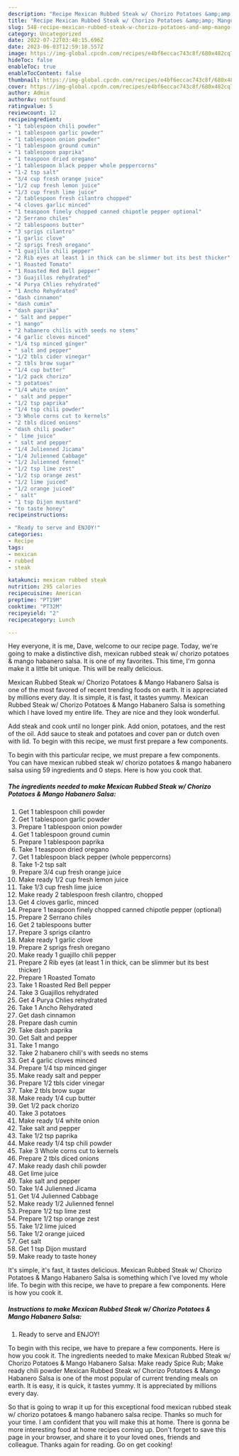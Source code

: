```yaml
---
description: "Recipe Mexican Rubbed Steak w/ Chorizo Potatoes &amp;amp; Mango Habanero Salsa yang Delicious}"
title: "Recipe Mexican Rubbed Steak w/ Chorizo Potatoes &amp;amp; Mango Habanero Salsa yang Delicious}"
slug: 548-recipe-mexican-rubbed-steak-w-chorizo-potatoes-and-amp-mango-habanero-salsa-yang-delicious
category: Uncategorized
date: 2022-07-22T03:48:15.696Z
date: 2023-06-03T12:59:18.557Z
image: https://img-global.cpcdn.com/recipes/e4bf6eccac743c8f/680x482cq70/mexican-rubbed-steak-w-chorizo-potatoes-mango-habanero-salsa-recipe-main-photo.jpg
hideToc: false
enableToc: true
enableTocContent: false
thumbnail: https://img-global.cpcdn.com/recipes/e4bf6eccac743c8f/680x482cq70/mexican-rubbed-steak-w-chorizo-potatoes-mango-habanero-salsa-recipe-main-photo.jpg
cover: https://img-global.cpcdn.com/recipes/e4bf6eccac743c8f/680x482cq70/mexican-rubbed-steak-w-chorizo-potatoes-mango-habanero-salsa-recipe-main-photo.jpg
author: Admin
authorAv: notfound
ratingvalue: 5
reviewcount: 12
recipeingredient:
- "1 tablespoon chili powder"
- "1 tablespoon garlic powder"
- "1 tablespoon onion powder"
- "1 tablespoon ground cumin"
- "1 tablespoon paprika"
- "1 teaspoon dried oregano"
- "1 tablespoon black pepper whole peppercorns"
- "1-2 tsp salt"
- "3/4 cup fresh orange juice"
- "1/2 cup fresh lemon juice"
- "1/3 cup fresh lime juice"
- "2 tablespoon fresh cilantro chopped"
- "4 cloves garlic minced"
- "1 teaspoon finely chopped canned chipotle pepper optional"
- "2 Serrano chiles"
- "2 tablespoons butter"
- "3 sprigs cilantro"
- "1 garlic clove"
- "2 sprigs fresh oregano"
- "1 guajillo chili pepper"
- "2 Rib eyes at least 1 in thick can be slimmer but its best thicker"
- "1 Roasted Tomato"
- "1 Roasted Red Bell pepper"
- "3 Guajillos rehydrated"
- "4 Purya Chlies rehydrated"
- "1 Ancho Rehydrated"
- "dash cinnamon"
- "dash cumin"
- "dash paprika"
- " Salt and pepper"
- "1 mango"
- "2 habanero chilis with seeds no stems"
- "4 garlic cloves minced"
- "1/4 tsp minced ginger"
- " salt and pepper"
- "1/2 tbls cider vinegar"
- "2 tbls brow sugar"
- "1/4 cup butter"
- "1/2 pack chorizo"
- "3 potatoes"
- "1/4 white onion"
- " salt and pepper"
- "1/2 tsp paprika"
- "1/4 tsp chili powder"
- "3 Whole corns cut to kernels"
- "2 tbls diced onions"
- "dash chili powder"
- " lime juice"
- " salt and pepper"
- "1/4 Julienned Jicama"
- "1/4 Julienned Cabbage"
- "1/2 Julienned fennel"
- "1/2 tsp lime zest"
- "1/2 tsp orange zest"
- "1/2 lime juiced"
- "1/2 orange juiced"
- " salt"
- "1 tsp Dijon mustard"
- "to taste honey"
recipeinstructions:

- "Ready to serve and ENJOY!"
categories:
- Recipe
tags:
- mexican
- rubbed
- steak

katakunci: mexican rubbed steak 
nutrition: 295 calories
recipecuisine: American
preptime: "PT19M"
cooktime: "PT32M"
recipeyield: "2"
recipecategory: Lunch

---
```



Hey everyone, it is me, Dave, welcome to our recipe page. Today, we're going to make a distinctive dish, mexican rubbed steak w/ chorizo potatoes &amp; mango habanero salsa. It is one of my favorites. This time, I'm gonna make it a little bit unique. This will be really delicious.

Mexican Rubbed Steak w/ Chorizo Potatoes &amp; Mango Habanero Salsa is one of the most favored of recent trending foods on earth. It is appreciated by millions every day. It is simple, it is fast, it tastes yummy. Mexican Rubbed Steak w/ Chorizo Potatoes &amp; Mango Habanero Salsa is something which I have loved my entire life. They are nice and they look wonderful.

Add steak and cook until no longer pink. Add onion, potatoes, and the rest of the oil. Add sauce to steak and potatoes and cover pan or dutch oven with lid. To begin with this recipe, we must first prepare a few components.


To begin with this particular recipe, we must prepare a few components. You can have mexican rubbed steak w/ chorizo potatoes &amp; mango habanero salsa using 59 ingredients and 0 steps. Here is how you cook that.

<!--inarticleads1-->

##### The ingredients needed to make Mexican Rubbed Steak w/ Chorizo Potatoes &amp; Mango Habanero Salsa:

1. Get 1 tablespoon chili powder
1. Get 1 tablespoon garlic powder
1. Prepare 1 tablespoon onion powder
1. Get 1 tablespoon ground cumin
1. Prepare 1 tablespoon paprika
1. Take 1 teaspoon dried oregano
1. Get 1 tablespoon black pepper (whole peppercorns)
1. Take 1-2 tsp salt
1. Prepare 3/4 cup fresh orange juice
1. Make ready 1/2 cup fresh lemon juice
1. Take 1/3 cup fresh lime juice
1. Make ready 2 tablespoon fresh cilantro, chopped
1. Get 4 cloves garlic, minced
1. Prepare 1 teaspoon finely chopped canned chipotle pepper (optional)
1. Prepare 2 Serrano chiles
1. Get 2 tablespoons butter
1. Prepare 3 sprigs cilantro
1. Make ready 1 garlic clove
1. Prepare 2 sprigs fresh oregano
1. Make ready 1 guajillo chili pepper
1. Prepare 2 Rib eyes (at least 1 in thick, can be slimmer but its best thicker)
1. Prepare 1 Roasted Tomato
1. Take 1 Roasted Red Bell pepper
1. Take 3 Guajillos rehydrated
1. Get 4 Purya Chlies rehydrated
1. Take 1 Ancho Rehydrated
1. Get dash cinnamon
1. Prepare dash cumin
1. Take dash paprika
1. Get  Salt and pepper
1. Take 1 mango
1. Take 2 habanero chili&#39;s with seeds no stems
1. Get 4 garlic cloves minced
1. Prepare 1/4 tsp minced ginger
1. Make ready  salt and pepper
1. Prepare 1/2 tbls cider vinegar
1. Take 2 tbls brow sugar
1. Make ready 1/4 cup butter
1. Get 1/2 pack chorizo
1. Take 3 potatoes
1. Make ready 1/4 white onion
1. Take  salt and pepper
1. Take 1/2 tsp paprika
1. Make ready 1/4 tsp chili powder
1. Take 3 Whole corns cut to kernels
1. Prepare 2 tbls diced onions
1. Make ready dash chili powder
1. Get  lime juice
1. Take  salt and pepper
1. Take 1/4 Julienned Jicama
1. Get 1/4 Julienned Cabbage
1. Make ready 1/2 Julienned fennel
1. Prepare 1/2 tsp lime zest
1. Prepare 1/2 tsp orange zest
1. Take 1/2 lime juiced
1. Take 1/2 orange juiced
1. Get  salt
1. Get 1 tsp Dijon mustard
1. Make ready to taste honey


It&#39;s simple, it&#39;s fast, it tastes delicious. Mexican Rubbed Steak w/ Chorizo Potatoes &amp; Mango Habanero Salsa is something which I&#39;ve loved my whole life. To begin with this recipe, we have to prepare a few components. Here is how you cook it. 

<!--inarticleads2-->

##### Instructions to make Mexican Rubbed Steak w/ Chorizo Potatoes &amp; Mango Habanero Salsa:


1. Ready to serve and ENJOY!

To begin with this recipe, we have to prepare a few components. Here is how you cook it. The ingredients needed to make Mexican Rubbed Steak w/ Chorizo Potatoes &amp; Mango Habanero Salsa: Make ready Spice Rub; Make ready chili powder Mexican Rubbed Steak w/ Chorizo Potatoes &amp; Mango Habanero Salsa is one of the most popular of current trending meals on earth. It is easy, it is quick, it tastes yummy. It is appreciated by millions every day. 

So that is going to wrap it up for this exceptional food mexican rubbed steak w/ chorizo potatoes &amp; mango habanero salsa recipe. Thanks so much for your time. I am confident that you will make this at home. There is gonna be more interesting food at home recipes coming up. Don't forget to save this page in your browser, and share it to your loved ones, friends and colleague. Thanks again for reading. Go on get cooking!
